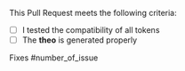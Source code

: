 This Pull Request meets the following criteria:

- [ ] I tested the compatibility of all tokens
- [ ] The **theo** is generated properly

Fixes #number_of_issue
